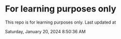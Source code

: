 # For learning purposes only
This repo is for learning purposes only.
Last updated at

Saturday, January 20, 2024 8:50:36 AM

